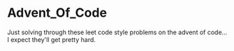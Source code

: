 # Advent_Of_Code

Just solving through these leet code style problems on the advent of code... I expect they'll get pretty hard.
